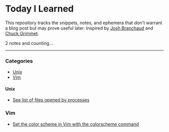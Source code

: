 # Today I Learned

This repository tracks the snippets, notes, and ephemera that don't warrant a blog post but may prove useful later.
Inspired by [Josh Branchaud](https://github.com/jbranchaud/til) and [Chuck Grimmet](http://www.cagrimmett.com/til/).

2 notes and counting...

---

### Categories
- [Unix](#unix)
- [Vim](#vim)

#### Unix
- [See list of files opened by processes](notes/unix/see-files-opened-by-process.md)

### Vim
- [Set the color scheme in Vim with the colorscheme command](notes/vim/set-color-scheme-in-vim.md)
